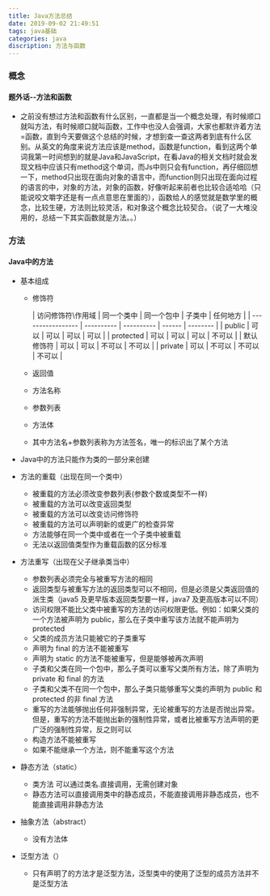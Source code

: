 ```yaml
---
title: Java方法总结
date: 2019-09-02 21:49:51
tags: java基础
categories: java
discription: 方法与函数
---
```


### 概念

#### 题外话--方法和函数

<!-- more -->

- 之前没有想过方法和函数有什么区别，一直都是当一个概念处理，有时候顺口就叫方法，有时候顺口就叫函数，工作中也没人会强调，大家也都默许着方法=函数，直到今天要做这个总结的时候，才想到查一查这两者到底有什么区别。从英文的角度来说方法应该是method，函数是function，看到这两个单词我第一时间想到的就是Java和JavaScript，在看Java的相关文档时就会发现文档中应该只有method这个单词，而Js中则只会有function，再仔细回想一下，method只出现在面向对象的语言中，而function则只出现在面向过程的语言的中，对象的方法，对象的函数，好像听起来前者也比较合适哈哈（只能说咬文嚼字还是有一点点意思在里面的），函数给人的感觉就是数学里的概念，比较生硬，方法则比较灵活，和对象这个概念比较契合。（说了一大堆没用的，总结一下其实函数就是方法。。）

### 方法

#### Java中的方法

- 基本组成
  
  - 修饰符
  
    | 访问修饰符\作用域 | 同一个类中 | 同一个包中 | 子类中 | 任何地方 |
  | ----------------- | ---------- | ---------- | ------ | -------- |
    | public            | 可以       | 可以       | 可以   | 可以     |
    | protected         | 可以       | 可以       | 可以   | 不可以   |
    | 默认修饰符        | 可以       | 可以       | 不可以 | 不可以   |
    | private           | 可以       | 不可以     | 不可以 | 不可以   |
  
  - 返回值
  
  - 方法名称
  
  - 参数列表
  
  - 方法体
  
  - 其中方法名+参数列表称为方法签名，唯一的标识出了某个方法
  
- Java中的方法只能作为类的一部分来创建

- 方法的重载（出现在同一个类中）

  - 被重载的方法必须改变参数列表(参数个数或类型不一样)
  - 被重载的方法可以改变返回类型
  - 被重载的方法可以改变访问修饰符
  - 被重载的方法可以声明新的或更广的检查异常
  - 方法能够在同一个类中或者在一个子类中被重载
  - 无法以返回值类型作为重载函数的区分标准

- 方法重写（出现在父子继承类当中）

  - 参数列表必须完全与被重写方法的相同
  - 返回类型与被重写方法的返回类型可以不相同，但是必须是父类返回值的派生类（java5 及更早版本返回类型要一样，java7 及更高版本可以不同）
  - 访问权限不能比父类中被重写的方法的访问权限更低。例如：如果父类的一个方法被声明为 public，那么在子类中重写该方法就不能声明为 protected
  - 父类的成员方法只能被它的子类重写
  - 声明为 final 的方法不能被重写
  - 声明为 static 的方法不能被重写，但是能够被再次声明
  - 子类和父类在同一个包中，那么子类可以重写父类所有方法，除了声明为 private 和 final 的方法
  - 子类和父类不在同一个包中，那么子类只能够重写父类的声明为 public 和 protected 的非 final 方法
  - 重写的方法能够抛出任何非强制异常，无论被重写的方法是否抛出异常。但是，重写的方法不能抛出新的强制性异常，或者比被重写方法声明的更广泛的强制性异常，反之则可以
  - 构造方法不能被重写
  - 如果不能继承一个方法，则不能重写这个方法

- 静态方法（static）

  - 类方法  可以通过类名.直接调用，无需创建对象
  - 静态方法可以直接调用类中的静态成员，不能直接调用非静态成员，也不能直接调用非静态方法

- 抽象方法（abstract）

  - 没有方法体

- 泛型方法（<T>）

  - 只有声明了<T>的方法才是泛型方法，泛型类中的使用了泛型的成员方法并不是泛型方法

